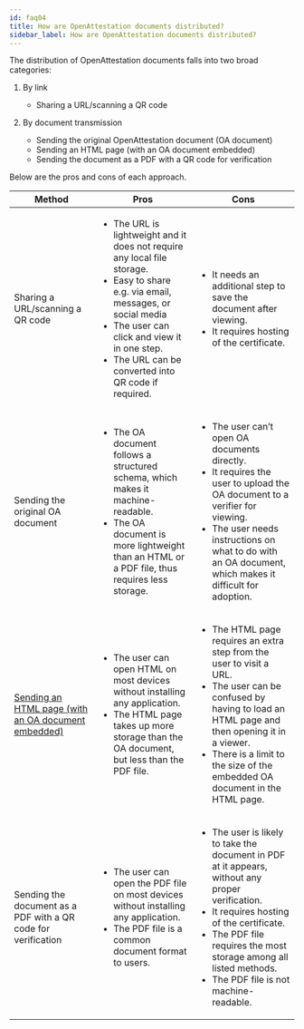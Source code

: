 ```yaml
---
id: faq04
title: How are OpenAttestation documents distributed?
sidebar_label: How are OpenAttestation documents distributed?
---
```


The distribution of OpenAttestation documents falls into two broad categories: 

1. By link 
    - Sharing a URL/scanning a QR code

2. By document transmission 
    - Sending the original OpenAttestation document (OA document)
    - Sending an HTML page (with an OA document embedded)
    - Sending the document as a PDF with a QR code for verification

Below are the pros and cons of each approach. 

<table>
    <thead>
        <tr>
            <th>Method</th>
            <th>Pros</th>
            <th>Cons</th>
        </tr>
    </thead>
    <tbody>
        <tr>
            <td>Sharing a URL/scanning a QR code</td>
            <td>
                <ul>
                    <li>The URL is lightweight and it does not require any local file storage.</li>
                    <li>Easy to share e.g. via email, messages, or social media</li>
                    <li>The user can click and view it in one step.</li>
                    <li>The URL can be converted into QR code if required.</li>
                </ul>
            </td>
            <td>
                <ul>
                    <li>It needs an additional step to save the document after viewing.</li>
                    <li>It requires hosting of the certificate.</li>
                </ul>
            </td>
        </tr>
        <tr>
            <td>Sending the original OA document</td>
            <td>
                <ul>
                    <li>The OA document follows a structured schema, which makes it machine-readable.</li>
                    <li>The OA document is more lightweight than an HTML or a PDF file, thus requires less storage.</li>
                </ul>
            </td>
            <td>
                <ul>
                    <li>The user can’t open OA documents directly.</li>
                    <li>It requires the user to upload the OA document to a verifier for viewing.</li>
                    <li>The user needs instructions on what to do with an OA document, which makes it difficult for adoption.</li>
                </ul>
            </td>
        </tr>
        <tr>
            <td><a href="/docs/developer-section/quickstart/oa-embedded-html/">Sending an HTML page (with an OA document embedded)</a></td>
            <td>
                <ul>
                    <li>The user can open HTML on most devices without installing any application.</li>
                    <li>The HTML page takes up more storage than the OA document, but less than the PDF file.</li>
                </ul>
            </td>
            <td>
                <ul>
                    <li>The HTML page requires an extra step from the user to visit a URL.</li>
                    <li>The user can be confused by having to load an HTML page and then opening it in a viewer.</li>
                    <li>There is a limit to the size of the embedded OA document in the HTML page.</li>
                </ul>
            </td>
        </tr>
        <tr>
            <td>Sending the document as a PDF with a QR code for verification</td>
            <td>
                <ul>
                    <li>The user can open the PDF file on most devices without installing any application.</li>
                    <li>The PDF file is a common document format to users.</li>
                </ul>
            </td>
            <td>
                <ul>
                    <li>The user is likely to take the document in PDF at it appears, without any proper verification.</li>
                    <li>It requires hosting of the certificate.</li>
                    <li>The PDF file requires the most storage among all listed methods.</li>
                    <li>The PDF file is not machine-readable.</li>
                </ul>
            </td>
        </tr>
    </tbody>
</table>